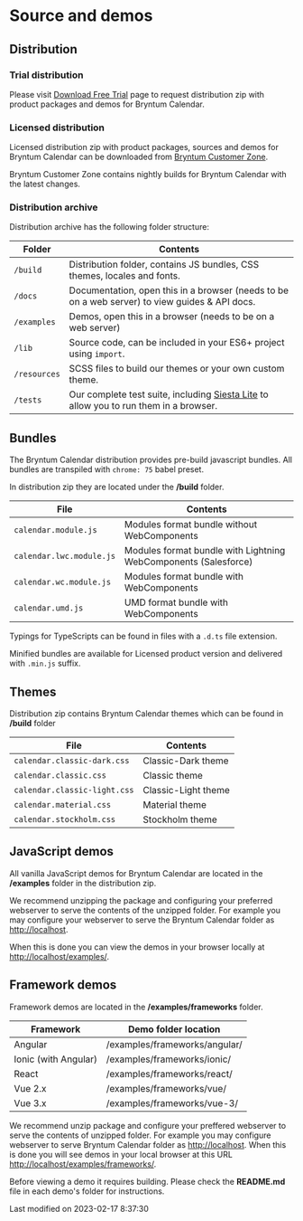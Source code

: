 # Source and demos

## Distribution

### Trial distribution

Please visit [Download Free Trial](https://bryntum.com/download/?product=calendar) page to request distribution zip with product
packages and demos for Bryntum Calendar.

### Licensed distribution

Licensed distribution zip with product packages, sources and demos for Bryntum Calendar can be downloaded from
[Bryntum Customer Zone](https://customerzone.bryntum.com/).

Bryntum Customer Zone contains nightly builds for Bryntum Calendar with the latest changes.

### Distribution archive

Distribution archive has the following folder structure:

| Folder       | Contents                                                                                                            |
|--------------|---------------------------------------------------------------------------------------------------------------------|
| `/build`     | Distribution folder, contains JS bundles, CSS themes, locales and fonts.                                            |
| `/docs`      | Documentation, open this in a browser (needs to be on a web server) to view guides & API docs.                      |
| `/examples`  | Demos, open this in a browser (needs to be on a web server)                                                         |
| `/lib`       | Source code, can be included in your ES6+ project using `import`.                                                   |
| `/resources` | SCSS files to build our themes or your own custom theme.                                                            |
| `/tests`     | Our complete test suite, including [Siesta Lite](https://bryntum.com/products/siesta/) to allow you to run them in a browser. |

## Bundles

The Bryntum Calendar distribution provides pre-build javascript bundles.
All bundles are transpiled with `chrome: 75` babel preset.

In distribution zip they are located under the **/build** folder.

| File                    | Contents                                                        |
|-------------------------|-----------------------------------------------------------------|
| `calendar.module.js`     | Modules format bundle without WebComponents                     |
| `calendar.lwc.module.js` | Modules format bundle with Lightning WebComponents (Salesforce) |
| `calendar.wc.module.js`  | Modules format bundle with WebComponents                        |
| `calendar.umd.js`        | UMD format bundle with WebComponents                            |

Typings for TypeScripts can be found in files with a `.d.ts` file extension.

Minified bundles are available for Licensed product version and delivered with `.min.js` suffix.

## Themes

Distribution zip contains Bryntum Calendar themes which can be found in **/build** folder

| File                        | Contents            |
|-----------------------------|---------------------|
| `calendar.classic-dark.css`  | Classic-Dark theme  |
| `calendar.classic.css`       | Classic theme       |
| `calendar.classic-light.css` | Classic-Light theme |
| `calendar.material.css`      | Material theme      |
| `calendar.stockholm.css`     | Stockholm theme     |

## JavaScript demos

All vanilla JavaScript demos for Bryntum Calendar are located in the **/examples** folder in the distribution zip.

We recommend unzipping the package and configuring your preferred webserver to serve the contents of the unzipped
folder. For example you may configure your webserver to serve the Bryntum Calendar folder as 
[http://localhost](http://localhost).

When this is done you can view the demos in your browser locally at 
[http://localhost/examples/](http://localhost/examples/).

## Framework demos

Framework demos are located in the **/examples/frameworks** folder.

| Framework            | Demo folder location          |
|----------------------|-------------------------------|
| Angular              | /examples/frameworks/angular/ |
| Ionic (with Angular) | /examples/frameworks/ionic/   |
| React                | /examples/frameworks/react/   |
| Vue 2.x              | /examples/frameworks/vue/     |
| Vue 3.x              | /examples/frameworks/vue-3/   |

We recommend unzip package and configure your preffered webserver to serve the contents of unzipped folder.
For example you may configure webserver to serve Bryntum Calendar folder as [http://localhost](http://localhost).
When this is done you will see demos in your local browser at this URL
[http://localhost/examples/frameworks/](http://localhost/examples/frameworks/).

<div class="note">

Before viewing a demo it requires building. Please check the <strong>README.md</strong> file in each demo's folder for instructions.

</div>



<p class="last-modified">Last modified on 2023-02-17 8:37:30</p>